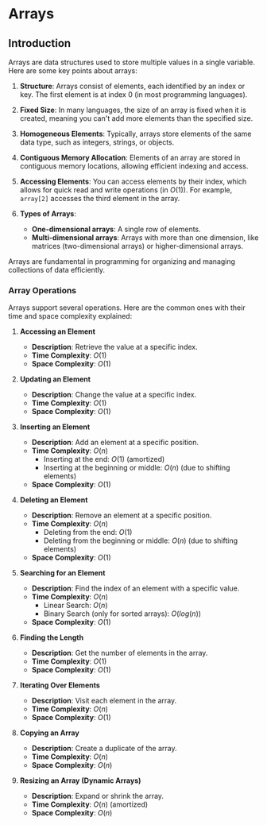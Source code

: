 # Arrays

## Introduction

Arrays are data structures used to store multiple values in a single variable. Here are some key points about arrays:

1. **Structure**: Arrays consist of elements, each identified by an index or key. The first element is at index 0 (in most programming languages).

2. **Fixed Size**: In many languages, the size of an array is fixed when it is created, meaning you can't add more elements than the specified size.

3. **Homogeneous Elements**: Typically, arrays store elements of the same data type, such as integers, strings, or objects.

4. **Contiguous Memory Allocation**: Elements of an array are stored in contiguous memory locations, allowing efficient indexing and access.

5. **Accessing Elements**: You can access elements by their index, which allows for quick read and write operations (in $O(1)$). For example, `array[2]` accesses the third element in the array.

6. **Types of Arrays**:
    - **One-dimensional arrays**: A single row of elements.
    - **Multi-dimensional arrays**: Arrays with more than one dimension, like matrices (two-dimensional arrays) or higher-dimensional arrays.

Arrays are fundamental in programming for organizing and managing collections of data efficiently.

### Array Operations

Arrays support several operations. Here are the common ones with their time and space complexity explained:

1. **Accessing an Element**

    - **Description**: Retrieve the value at a specific index.
    - **Time Complexity**: $O(1)$
    - **Space Complexity**: $O(1)$

2. **Updating an Element**

    - **Description**: Change the value at a specific index.
    - **Time Complexity**: $O(1)$
    - **Space Complexity**: $O(1)$

3. **Inserting an Element**

    - **Description**: Add an element at a specific position.
    - **Time Complexity**: $O(n)$
        - Inserting at the end: $O(1)$ (amortized)
        - Inserting at the beginning or middle: $O(n)$ (due to shifting elements)
    - **Space Complexity**: $O(1)$

4. **Deleting an Element**

    - **Description**: Remove an element at a specific position.
    - **Time Complexity**: $O(n)$
        - Deleting from the end: $O(1)$
        - Deleting from the beginning or middle: $O(n)$ (due to shifting elements)
    - **Space Complexity**: $O(1)$

5. **Searching for an Element**

    - **Description**: Find the index of an element with a specific value.
    - **Time Complexity**: $O(n)$
        - Linear Search: $O(n)$
        - Binary Search (only for sorted arrays): $O(log(n))$
    - **Space Complexity**: $O(1)$

6. **Finding the Length**

    - **Description**: Get the number of elements in the array.
    - **Time Complexity**: $O(1)$
    - **Space Complexity**: $O(1)$

7. **Iterating Over Elements**

    - **Description**: Visit each element in the array.
    - **Time Complexity**: $O(n)$
    - **Space Complexity**: $O(1)$

8. **Copying an Array**

    - **Description**: Create a duplicate of the array.
    - **Time Complexity**: $O(n)$
    - **Space Complexity**: $O(n)$

9. **Resizing an Array (Dynamic Arrays)**
    - **Description**: Expand or shrink the array.
    - **Time Complexity**: $O(n)$ (amortized)
    - **Space Complexity**: $O(n)$
